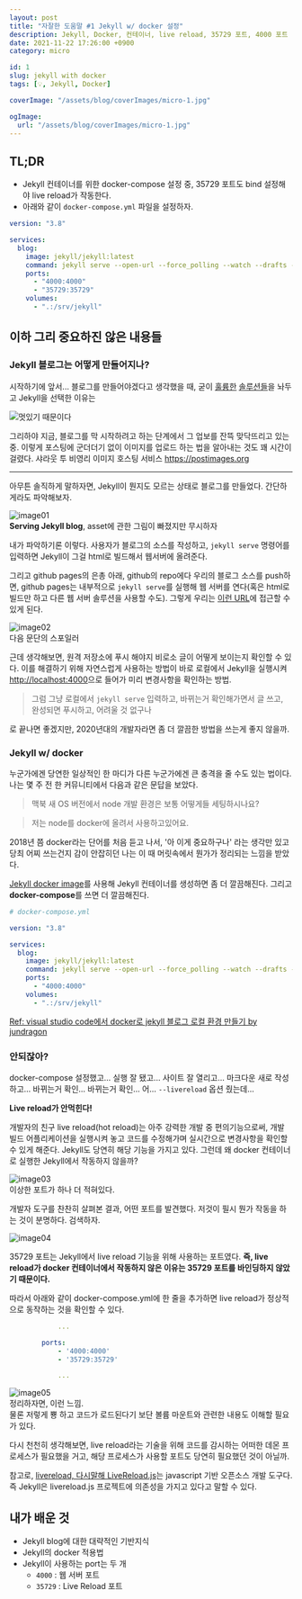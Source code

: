 ```yaml
---
layout: post
title: "자잘한 도움말 #1 Jekyll w/ docker 설정"
description: Jekyll, Docker, 컨테이너, live reload, 35729 포트, 4000 포트
date: 2021-11-22 17:26:00 +0900
category: micro

id: 1
slug: jekyll with docker
tags: [💡, Jekyll, Docker]

coverImage: "/assets/blog/coverImages/micro-1.jpg"

ogImage:
  url: "/assets/blog/coverImages/micro-1.jpg"
---
```


## TL;DR

- Jekyll 컨테이너를 위한 docker-compose 설정 중, 35729 포트도 bind 설정해야 live reload가 작동한다.
- 아래와 같이 `docker-compose.yml` 파일을 설정하자.

```yml
version: "3.8"

services:
  blog:
    image: jekyll/jekyll:latest
    command: jekyll serve --open-url --force_polling --watch --drafts --livereload --trace
    ports:
      - "4000:4000"
      - "35729:35729"
    volumes:
      - ".:/srv/jekyll"
```

## 이하 그리 중요하진 않은 내용들

### Jekyll 블로그는 어떻게 만들어지나?

시작하기에 앞서... 블로그를 만들어야겠다고 생각했을 때, 굳이 <a href="https://www.tistory.com/">훌륭한</a> <a href="https://velog.io/">솔루션들</a>을 놔두고 Jekyll을 선택한 이유는

<p class="center">
  <img src="https://i.postimg.cc/gjDjjDK3/coollooking.jpg" alt="멋있기 때문이다"/>
</p>

그리하야 지금, 블로그를 막 시작하려고 하는 단계에서 그 업보를 잔뜩 맞닥뜨리고 있는 중. 이렇게 포스팅에 군더더기 없이 이미지를 업로드 하는 법을 알아내는 것도 꽤 시간이 걸렸다. 샤라웃 투 비영리 이미지 호스팅 서비스 <a href="https://postimages.org">https://postimages.org</a>

---

아무튼 솔직하게 말하자면, Jekyll이 뭔지도 모르는 상태로 블로그를 만들었다. 간단하게라도 파악해보자.

<p class="center">
  <img src="/assets/pictures/tip01-01.png" alt="image01"/>
  <br/>
  <strong>Serving Jekyll blog</strong>, asset에 관한 그림이 빠졌지만 무시하자
</p>

내가 파악하기론 이렇다. 사용자가 블로그의 소스를 작성하고, `jekyll serve` 명령어를 입력하면 Jekyll이 그걸 html로 빌드해서 웹서버에 올려준다.

그리고 github pages의 은총 아래, github의 repo에다 우리의 블로그 소스를 push하면, github pages는 내부적으로 `jekyll serve`를 실행해 웹 서버를 연다(혹은 html로 빌드만 하고 다른 웹 서버 솔루션을 사용할 수도). 그렇게 우리는 <a href="https://blog.anteater-lab.link/">이런 URL</a>에 접근할 수 있게 된다.

<p class="center">
  <img src="/assets/pictures/tip01-02.png" alt="image02"/>
  <br/>
  다음 문단의 스포일러  
</p>

근데 생각해보면, 원격 저장소에 푸시 해야지 비로소 글이 어떻게 보이는지 확인할 수 있다. 이를 해결하기 위해 자연스럽게 사용하는 방법이 바로 로컬에서 Jekyll을 실행시켜 <a href="http://localhost:4000">http://localhost:4000</a>으로 들어가 미리 변경사항을 확인하는 방법.

> 그럼 그냥 로컬에서 `jekyll serve` 입력하고, 바뀌는거 확인해가면서 글 쓰고, 완성되면 푸시하고, 어려울 것 없구나

로 끝나면 좋겠지만, 2020년대의 개발자라면 좀 더 깔끔한 방법을 쓰는게 좋지 않을까.

### Jekyll w/ docker

누군가에겐 당연한 일상적인 한 마디가 다른 누군가에겐 큰 충격을 줄 수도 있는 법이다. 나는 몇 주 전 한 커뮤니티에서 다음과 같은 문답을 보았다.

> 맥북 새 OS 버전에서 node 개발 환경은 보통 어떻게들 세팅하시나요?

> 저는 node를 docker에 올려서 사용하고있어요.

2018년 쯤 docker라는 단어를 처음 듣고 나서, '아 이게 중요하구나' 라는 생각만 있고 당최 어찌 쓰는건지 감이 안잡히던 나는 이 때 머릿속에서 뭔가가 정리되는 느낌을 받았다.

<a href="https://hub.docker.com/r/jekyll/jekyll/">Jekyll docker image</a>를 사용해 Jekyll 컨테이너를 생성하면 좀 더 깔끔해진다. 그리고 <strong>docker-compose</strong>를 쓰면 더 깔끔해진다.

```yml
# docker-compose.yml

version: "3.8"

services:
  blog:
    image: jekyll/jekyll:latest
    command: jekyll serve --open-url --force_polling --watch --drafts --livereload --trace
    ports:
      - "4000:4000"
    volumes:
      - ".:/srv/jekyll"
```

<a href="https://velog.io/@jundragon/visual-studio-code%EC%97%90%EC%84%9C-docker%EB%A1%9C-jekyll-%EB%B8%94%EB%A1%9C%EA%B7%B8-%EB%A1%9C%EC%BB%AC-%ED%99%98%EA%B2%BD-%EB%A7%8C%EB%93%A4%EA%B8%B0">Ref: visual studio code에서 docker로 jekyll 블로그 로컬 환경 만들기 by jundragon</a>

### 안되잖아?

docker-compose 설정했고... 실행 잘 됐고... 사이트 잘 열리고... 마크다운 새로 작성하고... 바뀌는거 확인... 바뀌는거 확인... 어... `--livereload` 옵션 줬는데...

<strong>Live reload가 안먹힌다!</strong>

개발자의 친구 live reload(hot reload)는 아주 강력한 개발 중 편의기능으로써, 개발 빌드 어플리케이션을 실행시켜 놓고 코드를 수정해가며 실시간으로 변경사항을 확인할 수 있게 해준다. Jekyll도 당연히 해당 기능을 가지고 있다. 그런데 왜 docker 컨테이너로 실행한 Jekyll에서 작동하지 않을까?

<p class="center">
  <img src="/assets/pictures/tip01-03.png" alt="image03"/>
  <br/>
  이상한 포트가 하나 더 적혀있다.
</p>

개발자 도구를 찬찬히 살펴본 결과, 어떤 포트를 발견했다. 저것이 필시 뭔가 작동을 하는 것이 분명하다. 검색하자.


<p class="center">
  <img src="/assets/pictures/tip01-04.png" alt="image04"/>
</p>

35729 포트는 Jekyll에서 live reload 기능을 위해 사용하는 포트였다. <strong>즉, live reload가 docker 컨테이너에서 작동하지 않은 이유는 35729 포트를 바인딩하지 않았기 때문이다.</strong>

따라서 아래와 같이 docker-compose.yml에 한 줄을 추가하면 live reload가 정상적으로 동작하는 것을 확인할 수 있다.

```yml
            ...

        ports:
            - '4000:4000'
            - '35729:35729'

            ...
```

<p class="center">
  <img src="/assets/pictures/tip01-05.png" alt="image05"/>
  <br/>
  정리하자면, 이런 느낌.  
  <br/>
  물론 저렇게 뿅 하고 코드가 로드된다기 보단 볼륨 마운트와 관련한 내용도 이해할 필요가 있다.  
</p>

다시 천천히 생각해보면, live reload라는 기술을 위해 코드를 감시하는 어떠한 데몬 프로세스가 필요했을 거고, 해당 프로세스가 사용할 포트도 당연히 필요했던 것이 아닐까.

참고로, <a href="https://github.com/livereload/livereload-js">livereload, 다시말해 LiveReload.js</a>는 javascript 기반 오픈소스 개발 도구다. 즉 Jekyll은 livereload.js 프로젝트에 의존성을 가지고 있다고 말할 수 있다.

## 내가 배운 것

- Jekyll blog에 대한 대략적인 기반지식
- Jekyll의 docker 적용법
- Jekyll이 사용하는 port는 두 개
  - `4000` : 웹 서버 포트
  - `35729` : Live Reload 포트

